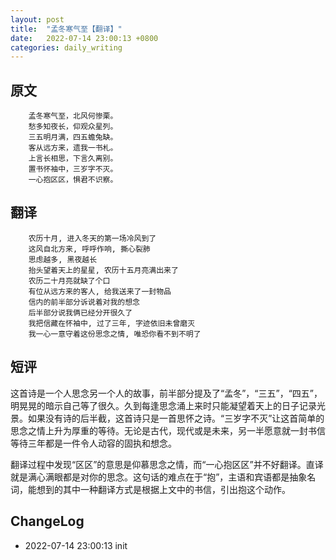 ```yaml
---
layout: post
title:  "孟冬寒气至【翻译】"
date:   2022-07-14 23:00:13 +0800
categories: daily_writing
---
```


##	原文
		孟冬寒气至，北风何惨栗。
		愁多知夜长，仰观众星列。
		三五明月满，四五蟾兔缺。
		客从远方来，遗我一书札。
		上言长相思，下言久离别。
		置书怀袖中，三岁字不灭。
		一心抱区区，惧君不识察。
##	翻译
		农历十月, 进入冬天的第一场冷风到了
		这风自北方来, 呼呼作响, 撕心裂肺
		思虑越多, 黑夜越长
		抬头望着天上的星星, 农历十五月亮满出来了
		农历二十月亮就缺了个口
		有位从远方来的客人, 给我送来了一封物品
		信内的前半部分诉说着对我的想念
		后半部分说我俩已经分开很久了
		我把信藏在怀袖中, 过了三年, 字迹依旧未曾磨灭
		我一心一意守着这份思念之情, 唯恐你看不到不明了

## 短评
这首诗是一个人思念另一个人的故事，前半部分提及了“孟冬”，“三五”，“四五”，明晃晃的暗示自己等了很久。久到每逢思念涌上来时只能凝望着天上的日子记录光景。如果没有诗的后半截，这首诗只是一首思怀之诗。“三岁字不灭”让这首简单的思念之情上升为厚重的等待。无论是古代，现代或是未来，另一半愿意就一封书信等待三年都是一件令人动容的固执和想念。

翻译过程中发现“区区”的意思是仰慕思念之情，而“一心抱区区”并不好翻译。直译就是满心满眼都是对你的思念。这句话的难点在于“抱”，主语和宾语都是抽象名词，能想到的其中一种翻译方式是根据上文中的书信，引出抱这个动作。

## ChangeLog
- 2022-07-14 23:00:13 init
